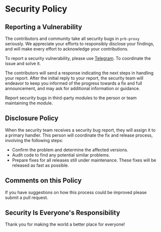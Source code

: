 # Security Policy

## Reporting a Vulnerability

The contributors and community take all security bugs in `prb-proxy` seriously. We appreciate your efforts to responsibly disclose your findings, and will make every effort to acknowledge your contributions.

To report a security vulnerability, please use [Telegram](https://t.me/PaulRBerg). To coordinate the issue and solve it.

The contributors will send a response indicating the next steps in handling your report. After the initial reply to your report, the security team will endeavor to keep you informed of the progress towards a fix and full announcement, and may ask for additional information or guidance.

Report security bugs in third-party modules to the person or team maintaining the module.

## Disclosure Policy

When the security team receives a security bug report, they will assign it to a primary handler. This person will coordinate the fix and release process,
involving the following steps:

  * Confirm the problem and determine the affected versions.
  * Audit code to find any potential similar problems.
  * Prepare fixes for all releases still under maintenance. These fixes will be released as fast as possible.

## Comments on this Policy

If you have suggestions on how this process could be improved please submit a pull request.

## Security Is Everyone's Responsibility

Thank you for making the world a better place for everyone!
